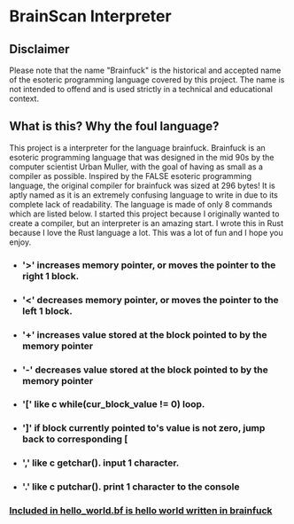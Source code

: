# BrainScan Interpreter
## Disclaimer
Please note that the name "Brainfuck" is the historical and accepted name of the esoteric programming language covered by this project. 
The name is not intended to offend and is used strictly in a technical and educational context.
## What is this? Why the foul language?

This project is a interpreter for the language brainfuck.  Brainfuck is an esoteric programming language that was designed in the mid 90s by the computer scientist Urban Muller, with the goal of having as small as a compiler as possible.  Inspired by the FALSE esoteric programming language, the original compiler for brainfuck was sized at 296 bytes!  It is aptly named as it is an extremely confusing language to write in due to its complete lack of readability.  The language is made of only 8 commands which are listed below. I started this project because I originally wanted to create a compiler, but an interpreter is an amazing start. I wrote this in Rust because I love the Rust language a lot. This was a lot of fun and I hope you enjoy.

* ### '>'  increases memory pointer, or moves the pointer to the right 1 block.
* ### '<'  decreases memory pointer, or moves the pointer to the left 1 block.
* ### '+'  increases value stored at the block pointed to by the memory pointer
* ### '-'  decreases value stored at the block pointed to by the memory pointer
* ### '['  like c while(cur_block_value != 0) loop.
* ### ']'  if block currently pointed to's value is not zero, jump back to corresponding [
* ### ','  like c getchar(). input 1 character.
* ### '.'  like c putchar(). print 1 character to the console


### [Included in hello_world.bf is hello world written in brainfuck](/hello_world.bf)

